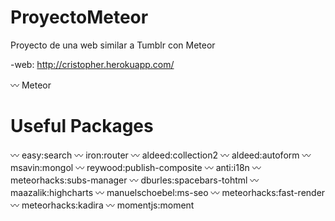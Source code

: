 # ProyectoMeteor

Proyecto de una web similar a Tumblr con Meteor

-web: http://cristopher.herokuapp.com/

:wavy_dash: Meteor

# Useful Packages

:wavy_dash: easy:search
:wavy_dash: iron:router
:wavy_dash: aldeed:collection2
:wavy_dash: aldeed:autoform
:wavy_dash: msavin:mongol
:wavy_dash: reywood:publish-composite
:wavy_dash: anti:i18n
:wavy_dash: meteorhacks:subs-manager
:wavy_dash: dburles:spacebars-tohtml
:wavy_dash: maazalik:highcharts
:wavy_dash: manuelschoebel:ms-seo
:wavy_dash: meteorhacks:fast-render
:wavy_dash: meteorhacks:kadira
:wavy_dash: momentjs:moment
